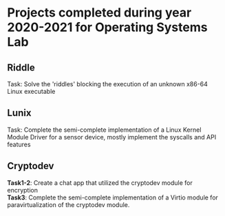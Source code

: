 # Projects completed during year 2020-2021 for Operating Systems Lab

## Riddle
Task: Solve the 'riddles' blocking the execution of an unknown x86-64 Linux executable

## Lunix
Task: Complete the semi-complete implementation of a Linux Kernel Module Driver for a sensor device, mostly implement the syscalls and API features

## Cryptodev
**Task1-2**: Create a chat app that utilized the cryptodev module for encryption  
**Task3**: Complete the semi-complete implementation of a Virtio module for paravirtualization of the cryptodev module.